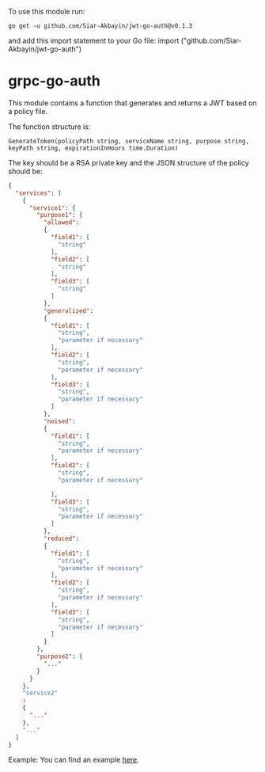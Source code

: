 To use this module run:
```shell
go get -u github.com/Siar-Akbayin/jwt-go-auth@v0.1.3
``` 

and add this import statement to your Go file:
import ("github.com/Siar-Akbayin/jwt-go-auth")

# grpc-go-auth
This module contains a function that generates and returns a JWT based on a policy file. 

The function structure is:
```
GenerateToken(policyPath string, serviceName string, purpose string, keyPath string, expirationInHours time.Duration)
```

The key should be a RSA private key and the JSON structure of the policy should be:

```json
{
  "services": [
    {
      "service1": {
        "purpose1": {
          "allowed":
          {
            "field1": [
              "string"
            ],
            "field2": [
              "string"
            ],
            "field3": [
              "string"
            ]
          },
          "generalized":
          {
            "field1": [
              "string",
              "parameter if necessary"
            ],
            "field2": [
              "string",
              "parameter if necessary"
            ],
            "field3": [
              "string",
              "parameter if necessary"
            ]
          },
          "noised":
          {
            "field1": [
              "string",
              "parameter if necessary"
            ],
            "field2": [
              "string",
              "parameter if necessary"

            ],
            "field3": [
              "string",
              "parameter if necessary"
            ]
          },
          "reduced":
          {
            "field1": [
              "string",
              "parameter if necessary"
            ],
            "field2": [
              "string",
              "parameter if necessary"
            ],
            "field3": [
              "string",
              "parameter if necessary"
            ]
          }
        },
        "purpose2": {
          "..."
        }
      }
    },
    "service2"
    :
    {
      "..."
    },
    "..."
  ]
}
```

Example:
You can find an example [here](https://github.com/Siar-Akbayin/jwt-go-auth/blob/main/policy.json).